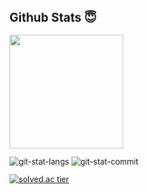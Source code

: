 ## **Github Stats** 😇

[<img src="https://velog-readme-stats.vercel.app/api/badge?name=Velog" style="width: 200px;" />](https://velog.io/@jaranda)
<!-- [![Velog's GitHub stats](https://velog-readme-stats.vercel.app/api/badge?name=Velog)](https://velog.io/@jaranda) -->

![git-stat-langs](https://github-readme-stats.vercel.app/api?username=ksks723&count_private=true&show_icons=true&theme=buefy&hide_border=true&hide=contribs)
![git-stat-commit](https://github-readme-stats.vercel.app/api/top-langs/?username=ksks723&layout=compact&hide_border=true)

[![solved.ac tier](http://mazassumnida.wtf/api/v2/generate_badge?boj=ksks723)](https://solved.ac/ksks723)

